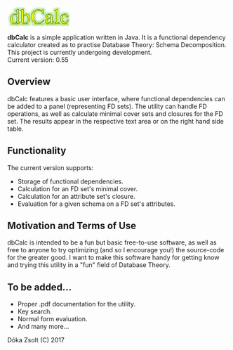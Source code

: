 <img src="logo.png" alt="dbCalc">
<p><b>dbCalc</b> is a simple application written in Java. It is a functional dependency calculator created as to practise Database Theory: Schema Decomposition. This project is currently undergoing development.<br>
Current version: 0.55</p>

<h2>Overview</h2>
<p>dbCalc features a basic user interface, where functional dependencies can be added to a panel (representing FD sets). The utility can handle FD operations, as well as calculate minimal cover sets and closures for the FD set. The results appear in the respective text area or on the right hand side table.</p>

<h2>Functionality</h2>
The current version supports:
<ul>
<li>Storage of functional dependencies.
<li>Calculation for an FD set's minimal cover.
<li>Calculation for an attribute set's closure.
<li>Evaluation for a given schema on a FD set's attributes.
</ul>

<h2>Motivation and Terms of Use</h2>
<p>dbCalc is intended to be a fun but basic free-to-use software, as well as free to anyone to try optimizing (and so I encourage you!) the source-code for the greater good. I want to make this software handy for getting know and trying this utility in a "fun" field of Database Theory.</p>

<h2>To be added...</h2>
<ul>
<li>Proper .pdf documentation for the utility.
<li>Key search.
<li>Normal form evaluation.
<li>And many more... 
</ul>

Dóka Zsolt (C) 2017